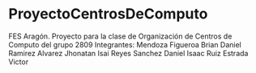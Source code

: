 # ProyectoCentrosDeComputo
FES Aragón. Proyecto para la clase de Organización de Centros de Computo del grupo 2809
Integrantes:
  Mendoza Figueroa Brian Daniel
  Ramirez Alvarez Jhonatan Isai
  Reyes Sanchez Daniel Isaac
  Ruiz Estrada Victor
